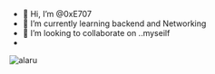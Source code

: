 - 👋 Hi, I’m @0xE707
- 🌱 I’m currently learning backend and Networking
- 💞️ I’m looking to collaborate on ..myseilf 
- 
![alaru](https://github.com/jglovier/gifs/blob/gh-pages/hacking/typity-type.gif)
<!---
0xE707/0xE707 is a ✨ special ✨ repository because its `README.md` (this file) appears on your GitHub profile.
You can click the Preview link to take a look at your changes.
--->
